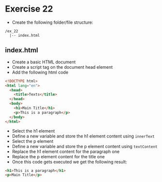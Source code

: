 # Exercise 22

- Create the following folder/file structure:

```
/ex_22
  |-- index.html
```

## index.html

- Create a basic HTML document
- Create a script tag on the document head element
- Add the following html code

```html
<!DOCTYPE html>
<html lang="en">
  <head>
    <title>Texts</title>
  </head>
  <body>
    <h1>Main Title</h1>
    <p>This is a paragraph</p>
  </body>
</html>
```

- Select the h1 element
- Define a new variable and store the h1 element content using `innerText`
- Select the p element
- Define a new variable and store the p element content using `textContent`
- Replace the h1 element content for the paragraph one
- Replace the p element content for the title one
- Once this code gets executed we get the following result:

```html
<h1>This is a paragraph</h1>
<p>Main Title</p>
```
